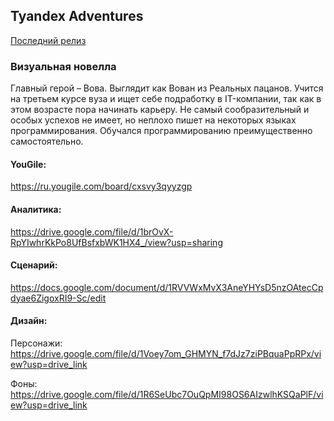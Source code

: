 ## Tyandex Adventures

[Последний релиз](https://github.com/MRCO387/ancientCodersVSLizards/releases)

### Визуальная новелла

Главный герой – Вова. Выглядит как Вован из Реальных пацанов.
Учится на третьем курсе вуза и ищет себе подработку в IT-компании,
так как в этом возрасте пора начинать карьеру.
Не самый сообразительный и особых успехов не имеет,
но неплохо пишет на некоторых языках программирования.
Обучался программированию преимущественно самостоятельно.

#### YouGile:

https://ru.yougile.com/board/cxsvy3qyyzgp

#### Аналитика:

https://drive.google.com/file/d/1brOvX-RpYIwhrKkPo8UfBsfxbWK1HX4_/view?usp=sharing

#### Сценарий:

https://docs.google.com/document/d/1RVVWxMvX3AneYHYsD5nzOAtecCpdyae6ZigoxRI9-Sc/edit

#### Дизайн:

Персонажи: https://drive.google.com/file/d/1Voey7om_GHMYN_f7dJz7ziPBquaPpRPx/view?usp=drive_link

Фоны: https://drive.google.com/file/d/1R6SeUbc7OuQpMI98OS6AIzwlhKSQaPlF/view?usp=drive_link
